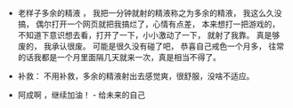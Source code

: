 

- 老样子多余的精液 ， 我把一分钟就射的精液称之为多余的精液，  我这么久没搞， 偶尔打开一个网页就把我搞烂了，心情有点差， 本来想打一把游戏的， 不知道下意识想去看，打开了一下，小小激动了一下，
就射了我靠。 真是够废的，  我承认很废。         可能是很久没有碰了吧，     恭喜自己戒色一个月多， 往常的话我都是一个月里面隔几天就来一次，真是相当不得了。 

-  补救：    不用补救，多余的精液射出去感觉爽，很舒服，没啥不适应。   

-  阿成啊 ，继续加油！  - 给未来的自己   
